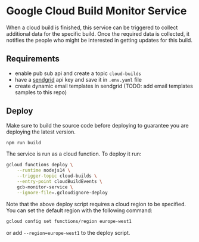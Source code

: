 # Google Cloud Build Monitor Service

When a cloud build is finished, this service can be triggered to collect additional data for the specific build.
Once the required data is collected, it notifies the people who might be interested in getting updates for this build.

## Requirements

- enable pub sub api and create a topic `cloud-builds`
- have a [sendgrid](https://sendgrid.com/) api key and save it in `.env.yaml` file
- create dynamic email templates in sendgrid (TODO: add email templates samples to this repo)


## Deploy

Make sure to build the source code before deploying to guarantee you are deploying the latest version.

```sh
npm run build
```

The service is run as a cloud function. To deploy it run:

```sh
gcloud functions deploy \
    --runtime nodejs14 \
    --trigger-topic cloud-builds \
    --entry-point cloudBuildEvents \
    gcb-monitor-service \
    --ignore-file=.gcloudignore-deploy
```

Note that the above deploy script requires a cloud region to be specified.
You can set the default region with the following command:

```sh
gcloud config set functions/region europe-west1
```

or add `--region=europe-west1` to the deploy script.